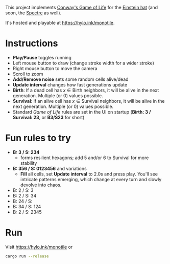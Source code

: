 This project implements [Conway's Game of Life](https://en.wikipedia.org/wiki/Conway%27s_Game_of_Life) for the [Einstein hat](https://cs.uwaterloo.ca/~csk/hat/) (and soon, the [Spectre](https://cs.uwaterloo.ca/~csk/spectre/) as well).

It's hosted and playable at https://hylo.ink/monotile.

# Instructions
- **Play/Pause** toggles running
- Left mouse button to draw (change stroke width for a wider stroke)
- Right mouse button to move the camera
- Scroll to zoom
- **Add/Remove noise** sets some random cells alive/dead
- **Update interval** changes how fast generations update
- **Birth**: If a dead cell has $x ∈ \text{Birth}$ neighbors, it will be alive in the next generation. Multiple (or 0) values possible.
- **Survival**: If an alive cell has $x ∈ \text{Survival}$ neighbors, it will be alive in the next generation. Multiple (or 0) values possible.
- Standard *Game of Life* rules are set in the UI on startup (**Birth: 3 / Survival: 23**, or **B3/S23** for short)


# Fun rules to try

- **B: 3 / S: 234** 
  - forms resilient hexagons; add 5 and/or 6 to Survival for more stability
- **B: 356 / S: 0123456** and variations
  - **Fill** all cells, set **Update interval** to 2.0s and press play. You'll see intricate patterns emerging, which change at every turn and slowly devolve into chaos. 
- B: 2 / S: 3
- B: 2 / S: 34
- B: 24 / S: 
- B: 34 / S: 124
- B: 2 / S: 2345

# Run
Visit https://hylo.ink/monotile or
```sh
cargo run --release
```
